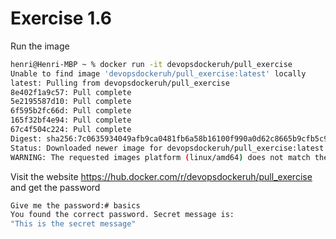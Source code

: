 # Exercise 1.6

Run the image

```bash
henri@Henri-MBP ~ % docker run -it devopsdockeruh/pull_exercise
Unable to find image 'devopsdockeruh/pull_exercise:latest' locally
latest: Pulling from devopsdockeruh/pull_exercise
8e402f1a9c57: Pull complete 
5e2195587d10: Pull complete 
6f595b2fc66d: Pull complete 
165f32bf4e94: Pull complete 
67c4f504c224: Pull complete 
Digest: sha256:7c0635934049afb9ca0481fb6a58b16100f990a0d62c8665b9cfb5c9ada8a99f
Status: Downloaded newer image for devopsdockeruh/pull_exercise:latest
WARNING: The requested images platform (linux/amd64) does not match the detected host platform (linux/arm64/v8) and no specific platform was requested
```

Visit the website https://hub.docker.com/r/devopsdockeruh/pull_exercise and get the password

```bash
Give me the password:# basics
You found the correct password. Secret message is:
"This is the secret message"
```
